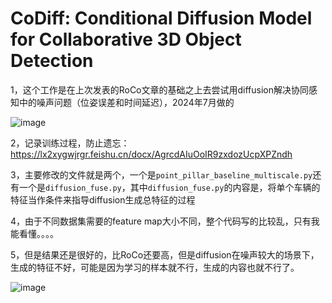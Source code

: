 # CoDiff: Conditional Diffusion Model for Collaborative 3D Object Detection

1，这个工作是在上次发表的RoCo文章的基础之上去尝试用diffusion解决协同感知中的噪声问题（位姿误差和时间延迟），2024年7月做的


![image](https://github.com/user-attachments/assets/ec088148-7217-4110-88a8-02a75906da60)


2，记录训练过程，防止遗忘：
https://lx2xygwjrgr.feishu.cn/docx/AgrcdAIuOoIR9zxdozUcpXPZndh

3，主要修改的文件就是两个，一个是`point_pillar_baseline_multiscale.py`还有一个是`diffusion_fuse.py`，其中`diffusion_fuse.py`的内容是，将单个车辆的特征当作条件来指导diffusion生成总特征的过程

4，由于不同数据集需要的feature map大小不同，整个代码写的比较乱，只有我能看懂。。。。

5，但是结果还是很好的，比RoCo还要高，但是diffusion在噪声较大的场景下，生成的特征不好，可能是因为学习的样本就不行，生成的内容也就不行了。

![image](https://github.com/user-attachments/assets/83ed8904-7f36-4914-9eb0-c1dedfbdc6c4)

